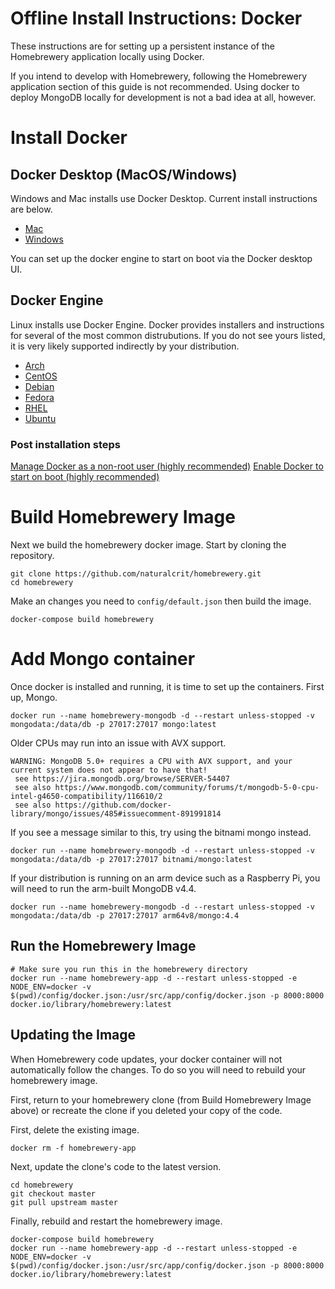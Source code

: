 # Offline Install Instructions: Docker

 These instructions are for setting up a persistent instance of the Homebrewery application locally using Docker.
 
 If you intend to develop with Homebrewery, following the Homebrewery application section of this guide is not recommended. Using docker to deploy MongoDB locally for development is not a bad idea at all, however.
 
 # Install Docker

 ## Docker Desktop (MacOS/Windows)
 
 Windows and Mac installs use Docker Desktop. Current install instructions are below.
 
 * [Mac](https://docs.docker.com/desktop/mac/install/)
 * [Windows](https://docs.docker.com/desktop/windows/install/)
 
 You can set up the docker engine to start on boot via the Docker desktop UI.
 
 ## Docker Engine

 Linux installs use Docker Engine. Docker provides installers and instructions for several of the most common distrubutions. If you do not see yours listed, it is very likely supported indirectly by your distribution.

 * [Arch](https://docs.docker.com/desktop/setup/install/linux/archlinux/)
 * [CentOS](https://docs.docker.com/engine/install/centos/)
 * [Debian](https://docs.docker.com/engine/install/debian/)
 * [Fedora](https://docs.docker.com/engine/install/fedora/)
 * [RHEL](https://docs.docker.com/engine/install/rhel/)
  * [Ubuntu](https://docs.docker.com/engine/install/ubuntu/)
 
 ### Post installation steps
 [Manage Docker as a non-root user (highly recommended)](https://docs.docker.com/engine/install/linux-postinstall/#manage-docker-as-a-non-root-user) 
 [Enable Docker to start on boot (highly recommended)](https://docs.docker.com/engine/install/linux-postinstall/#configure-docker-to-start-on-boot)
 
 # Build Homebrewery Image

Next we build the homebrewery docker image. Start by cloning the repository. 

 ```shell
 git clone https://github.com/naturalcrit/homebrewery.git
 cd homebrewery
 ```

 Make an changes you need to `config/default.json` then build the image.

 ```shell
 docker-compose build homebrewery
 ```
 
 # Add Mongo container

 Once docker is installed and running, it is time to set up the containers. First up, Mongo.

 ```shell
 docker run --name homebrewery-mongodb -d --restart unless-stopped -v mongodata:/data/db -p 27017:27017 mongo:latest
 ```

 Older CPUs may run into an issue with AVX support. 
 ```
 WARNING: MongoDB 5.0+ requires a CPU with AVX support, and your current system does not appear to have that!
  see https://jira.mongodb.org/browse/SERVER-54407
  see also https://www.mongodb.com/community/forums/t/mongodb-5-0-cpu-intel-g4650-compatibility/116610/2
  see also https://github.com/docker-library/mongo/issues/485#issuecomment-891991814
```
If you see a message similar to this, try using the bitnami mongo instead.

```shell
docker run --name homebrewery-mongodb -d --restart unless-stopped -v mongodata:/data/db -p 27017:27017 bitnami/mongo:latest
```
 
 If your distribution is running on an arm device such as a Raspberry Pi, you will need to run the arm-built MongoDB v4.4.
 
```shell
docker run --name homebrewery-mongodb -d --restart unless-stopped -v mongodata:/data/db -p 27017:27017 arm64v8/mongo:4.4
```
 
 ## Run the Homebrewery Image
 ```shell
 # Make sure you run this in the homebrewery directory
 docker run --name homebrewery-app -d --restart unless-stopped -e NODE_ENV=docker -v $(pwd)/config/docker.json:/usr/src/app/config/docker.json -p 8000:8000 docker.io/library/homebrewery:latest
 ```
 
 ## Updating the Image
 
When Homebrewery code updates, your docker container will not automatically follow the changes. To do so you will need to rebuild your homebrewery image. 

First, return to your homebrewery clone (from Build Homebrewery Image above) or recreate the clone if you deleted your copy of the code. 

First, delete the existing image.
 
 ```shell
 docker rm -f homebrewery-app
 ```

 Next, update the clone's code to the latest version.

 ```shell
 cd homebrewery
 git checkout master
 git pull upstream master
 ```

 Finally, rebuild and restart the homebrewery image.
 
 ```shell
 docker-compose build homebrewery
 docker run --name homebrewery-app -d --restart unless-stopped -e NODE_ENV=docker -v $(pwd)/config/docker.json:/usr/src/app/config/docker.json -p 8000:8000 docker.io/library/homebrewery:latest
 ```

